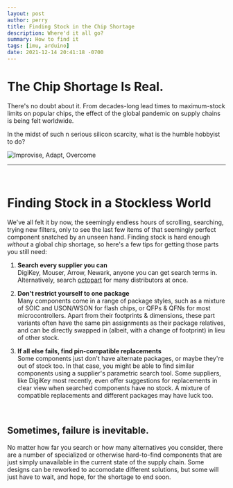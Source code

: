 ```yaml
---
layout: post
author: perry
title: Finding Stock in the Chip Shortage
description: Where'd it all go?
summary: How to find it
tags: [imu, arduino]
date: 2021-12-14 20:41:18 -0700
---
```

# The Chip Shortage Is Real.

There's no doubt about it. From decades-long lead times to 
maximum-stock limits on popular chips, the effect of the
global pandemic on supply chains is being felt worldwide.

In the midst of such n serious silicon scarcity, what is the
humble hobbyist to do?

![Improvise, Adapt, Overcome](https://wompampsupport.azureedge.net/fetchimage?siteId=7575&v=2&jpgQuality=100&width=700&url=https%3A%2F%2Fi.kym-cdn.com%2Fentries%2Ficons%2Foriginal%2F000%2F023%2F987%2Fovercome.jpg)

---
<br>

# Finding Stock in a Stockless World

We've all felt it by now, the seemingly endless hours of scrolling,
searching, trying new filters, only to see the last few items of that
seemingly perfect component snatched by an unseen hand. Finding
stock is hard enough *without* a global chip shortage, so here's a
few tips for getting those parts you still need:

1. **Search every supplier you can**  
DigiKey, Mouser, Arrow, Newark, anyone you can get search terms in.  
Alternatively, search [octopart](https://octopart.com/) for many distributors at once.

2. **Don't restrict yourself to one package**  
Many components come in a range of package styles, such as a mixture of SOIC
and USON/WSON for flash chips, or QFPs & QFNs for most microcontrollers.
Apart from their footprints & dimensions, these part variants often have
the same pin assignments as their package relatives, and can be directly
swapped in (albeit, with a change of footprint) in lieu of other stock.

3. **If all else fails, find pin-compatible replacements**  
Some components just don't have alternate packages, or maybe they're out of stock
too. In that case, you might be able to find similar components using a
supplier's parametric search tool. Some suppliers, like DigiKey most recently,
even offer suggestions for replacements in clear view when searched
components have no stock. A mixture of compatible replacements and different
packages may have luck too.

<br>

## Sometimes, failure is inevitable.

No matter how far you search or how many alternatives you consider, there are
a number of specialized or otherwise hard-to-find components that are just simply
unavailable in the current state of the supply chain. Some designs can be reworked
to accomodate different solutions, but some will just have to wait, and hope, for
the shortage to end soon.

